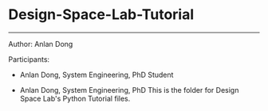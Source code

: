 # Design-Space-Lab-Tutorial
--- 
Author: Anlan Dong

Participants: 

- Anlan Dong, System Engineering, PhD Student


- Anlan Dong, System Engineering, PhD
This is the folder for Design Space Lab's Python Tutorial files. 

